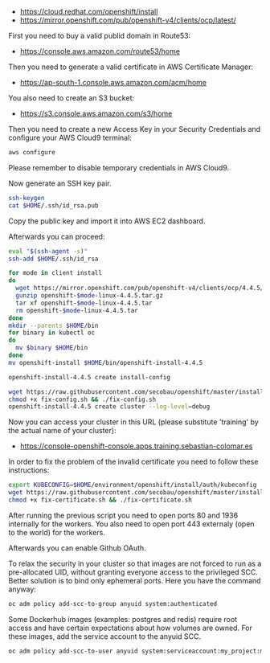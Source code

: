 * https://cloud.redhat.com/openshift/install
* https://mirror.openshift.com/pub/openshift-v4/clients/ocp/latest/

First you need to buy a valid publid domain in Route53:
* https://console.aws.amazon.com/route53/home

Then you need to generate a valid certificate in AWS Certificate Manager:
* https://ap-south-1.console.aws.amazon.com/acm/home

You also need to create an S3 bucket:
* https://s3.console.aws.amazon.com/s3/home

Then you need to create a new Access Key in your Security Credentials and configure your AWS Cloud9 terminal:
```bash
aws configure
```
Please remember to disable temporary credentials in AWS Cloud9.

Now generate an SSH key pair.
```bash
ssh-keygen
cat $HOME/.ssh/id_rsa.pub
```

Copy the public key and import it into AWS EC2 dashboard.

Afterwards you can proceed:
```bash
eval "$(ssh-agent -s)"
ssh-add $HOME/.ssh/id_rsa

for mode in client install
do
  wget https://mirror.openshift.com/pub/openshift-v4/clients/ocp/4.4.5/openshift-$mode-linux-4.4.5.tar.gz
  gunzip openshift-$mode-linux-4.4.5.tar.gz
  tar xf openshift-$mode-linux-4.4.5.tar
  rm openshift-$mode-linux-4.4.5.tar
done
mkdir --parents $HOME/bin
for binary in kubectl oc
do
  mv $binary $HOME/bin
done
mv openshift-install $HOME/bin/openshift-install-4.4.5

openshift-install-4.4.5 create install-config

```
```bash
wget https://raw.githubusercontent.com/secobau/openshift/master/install/fix-config.sh
chmod +x fix-config.sh && ./fix-config.sh
openshift-install-4.4.5 create cluster --log-level=debug

```

Now you can access your cluster in this URL (please substitute 'training' by the actual name of your cluster):
* https://console-openshift-console.apps.training.sebastian-colomar.es

In order to fix the problem of the invalid certificate you need to follow these instructions:

```bash
export KUBECONFIG=$HOME/environment/openshift/install/auth/kubeconfig
wget https://raw.githubusercontent.com/secobau/openshift/master/install/fix-certificate.sh
chmod +x fix-certificate.sh && ./fix-certificate.sh

```

After running the previous script you need to open ports 80 and 1936 internally for the workers.
You also need to open port 443 externaly (open to the world) for the workers.

Afterwards you can enable Github OAuth.

To relax the security in your cluster so that images are not forced to run as a pre-allocated UID, without granting everyone access to the privileged SCC. Better solution is to bind only ephemeral ports. Here you have the command anyway:
```bash
oc adm policy add-scc-to-group anyuid system:authenticated
```

Some Dockerhub images (examples: postgres and redis) require root access and have certain expectations about how volumes are owned. For these images, add the service account to the anyuid SCC.
```bash
oc adm policy add-scc-to-user anyuid system:serviceaccount:my_project:my_svc_account
```
